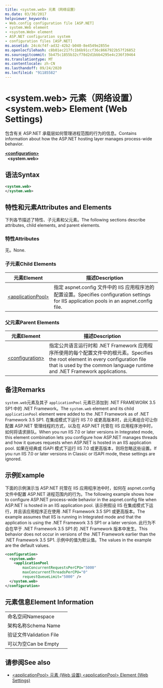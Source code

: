 ```yaml
---
title: <system.web> 元素（网络设置）
ms.date: 03/30/2017
helpviewer_keywords:
- Web.config configuration file [ASP.NET]
- system.Web element
- <system.Web> element
- ASP.NET configuration system
- configuration files [ASP.NET]
ms.assetid: 24c4cf4f-ad32-42b2-b040-8e4549e2855e
ms.openlocfilehash: c8b01ec217fc1b6b91ccf36c8667922b57f26852
ms.sourcegitcommit: 5b475c1855b32cf78d2d1bbb4295e4c236f39464
ms.translationtype: MT
ms.contentlocale: zh-CN
ms.lasthandoff: 09/24/2020
ms.locfileid: "91185582"
---
```

# <a name="systemweb-element-web-settings"></a><span data-ttu-id="5308c-102">\<system.web> 元素（网络设置）</span><span class="sxs-lookup"><span data-stu-id="5308c-102">\<system.web> Element (Web Settings)</span></span>

<span data-ttu-id="5308c-103">包含有关 ASP.NET 承载层如何管理进程范围的行为的信息。</span><span class="sxs-lookup"><span data-stu-id="5308c-103">Contains information about how the ASP.NET hosting layer manages process-wide behavior.</span></span>  
  
[**\<configuration>**](../configuration-element.md)  
&nbsp;&nbsp;**\<system.web>**  
  
## <a name="syntax"></a><span data-ttu-id="5308c-104">语法</span><span class="sxs-lookup"><span data-stu-id="5308c-104">Syntax</span></span>  
  
```xml  
<system.web>  
</system.web>  
```  
  
## <a name="attributes-and-elements"></a><span data-ttu-id="5308c-105">特性和元素</span><span class="sxs-lookup"><span data-stu-id="5308c-105">Attributes and Elements</span></span>  

<span data-ttu-id="5308c-106">下列各节描述了特性、子元素和父元素。</span><span class="sxs-lookup"><span data-stu-id="5308c-106">The following sections describe attributes, child elements, and parent elements.</span></span>  
  
### <a name="attributes"></a><span data-ttu-id="5308c-107">特性</span><span class="sxs-lookup"><span data-stu-id="5308c-107">Attributes</span></span>  

<span data-ttu-id="5308c-108">无。</span><span class="sxs-lookup"><span data-stu-id="5308c-108">None.</span></span>  
  
### <a name="child-elements"></a><span data-ttu-id="5308c-109">子元素</span><span class="sxs-lookup"><span data-stu-id="5308c-109">Child Elements</span></span>  
  
|<span data-ttu-id="5308c-110">元素</span><span class="sxs-lookup"><span data-stu-id="5308c-110">Element</span></span>|<span data-ttu-id="5308c-111">描述</span><span class="sxs-lookup"><span data-stu-id="5308c-111">Description</span></span>|  
|-------------|-----------------|  
|[\<applicationPool>](applicationpool-element-web-settings.md)|<span data-ttu-id="5308c-112">指定 aspnet.config 文件中的 IIS 应用程序池的配置设置。</span><span class="sxs-lookup"><span data-stu-id="5308c-112">Specifies configuration settings for IIS application pools in an aspnet.config file.</span></span>|  
  
### <a name="parent-elements"></a><span data-ttu-id="5308c-113">父元素</span><span class="sxs-lookup"><span data-stu-id="5308c-113">Parent Elements</span></span>  
  
|<span data-ttu-id="5308c-114">元素</span><span class="sxs-lookup"><span data-stu-id="5308c-114">Element</span></span>|<span data-ttu-id="5308c-115">描述</span><span class="sxs-lookup"><span data-stu-id="5308c-115">Description</span></span>|  
|-------------|-----------------|  
|[\<configuration>](../configuration-element.md)|<span data-ttu-id="5308c-116">指定公共语言运行时和 .NET Framework 应用程序所使用的每个配置文件中的根元素。</span><span class="sxs-lookup"><span data-stu-id="5308c-116">Specifies the root element in every configuration file that is used by the common language runtime and .NET Framework applications.</span></span>|  
  
## <a name="remarks"></a><span data-ttu-id="5308c-117">备注</span><span class="sxs-lookup"><span data-stu-id="5308c-117">Remarks</span></span>  

<span data-ttu-id="5308c-118">`system.web`元素及其子 `applicationPool` 元素已添加到 .NET FRAMEWORK 3.5 SP1 中的 .NET Framework。</span><span class="sxs-lookup"><span data-stu-id="5308c-118">The `system.web` element and its child `applicationPool` element were added to the .NET Framework as of .NET Framework 3.5 SP1.</span></span> <span data-ttu-id="5308c-119">在集成模式下运行 IIS 7.0 或更高版本时，此元素组合可让你配置 ASP.NET 管理线程的方式，以及在 ASP.NET 托管在 IIS 应用程序池中时，如何将请求排队。</span><span class="sxs-lookup"><span data-stu-id="5308c-119">When you run IIS 7.0 or later versions in Integrated mode, this element combination lets you configure how ASP.NET manages threads and how it queues requests when ASP.NET is hosted in an IIS application pool.</span></span> <span data-ttu-id="5308c-120">如果在经典或 ISAPI 模式下运行 IIS 7.0 或更高版本，则将忽略这些设置。</span><span class="sxs-lookup"><span data-stu-id="5308c-120">If you run IIS 7.0 or later versions in Classic or ISAPI mode, these settings are ignored.</span></span>  
  
## <a name="example"></a><span data-ttu-id="5308c-121">示例</span><span class="sxs-lookup"><span data-stu-id="5308c-121">Example</span></span>  

<span data-ttu-id="5308c-122">下面的示例演示当 ASP.NET 托管在 IIS 应用程序池中时，如何在 aspnet.config 文件中配置 ASP.NET 进程范围内的行为。</span><span class="sxs-lookup"><span data-stu-id="5308c-122">The following example shows how to configure ASP.NET process-wide behavior in the aspnet.config file when ASP.NET is hosted in an IIS application pool.</span></span> <span data-ttu-id="5308c-123">该示例假设 IIS 在集成模式下运行，并且该应用程序正在使用 .NET Framework 3.5 SP1 或更高版本。</span><span class="sxs-lookup"><span data-stu-id="5308c-123">The example assumes that IIS is running in Integrated mode and that the application is using the .NET Framework 3.5 SP1 or a later version.</span></span> <span data-ttu-id="5308c-124">此行为不会在早于 .NET Framework 3.5 SP1 的 .NET Framework 版本中发生。</span><span class="sxs-lookup"><span data-stu-id="5308c-124">This behavior does not occur in versions of the .NET Framework earlier than the .NET Framework 3.5 SP1.</span></span> <span data-ttu-id="5308c-125">示例中的值为默认值。</span><span class="sxs-lookup"><span data-stu-id="5308c-125">The values in the example are the default values.</span></span>  
  
```xml  
<configuration>  
  <system.web>  
    <applicationPool
        maxConcurrentRequestsPerCPU="5000"
        maxConcurrentThreadsPerCPU="0"
        requestQueueLimit="5000" />  
  </system.web>  
</configuration>  
```  
  
## <a name="element-information"></a><span data-ttu-id="5308c-126">元素信息</span><span class="sxs-lookup"><span data-stu-id="5308c-126">Element Information</span></span>  
  
|||  
|-|-|  
|<span data-ttu-id="5308c-127">命名空间</span><span class="sxs-lookup"><span data-stu-id="5308c-127">Namespace</span></span>||  
|<span data-ttu-id="5308c-128">架构名称</span><span class="sxs-lookup"><span data-stu-id="5308c-128">Schema Name</span></span>||  
|<span data-ttu-id="5308c-129">验证文件</span><span class="sxs-lookup"><span data-stu-id="5308c-129">Validation File</span></span>||  
|<span data-ttu-id="5308c-130">可以为空</span><span class="sxs-lookup"><span data-stu-id="5308c-130">Can be Empty</span></span>||  
  
## <a name="see-also"></a><span data-ttu-id="5308c-131">请参阅</span><span class="sxs-lookup"><span data-stu-id="5308c-131">See also</span></span>

- [<span data-ttu-id="5308c-132">\<applicationPool> 元素 (Web 设置) </span><span class="sxs-lookup"><span data-stu-id="5308c-132">\<applicationPool> Element (Web Settings)</span></span>](applicationpool-element-web-settings.md)
